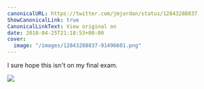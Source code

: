 ```yaml
---
canonicalURL: https://twitter.com/jmjordan/status/12843288837
ShowCanonicalLink: true
CanonicalLinkText: View original on
date: 2010-04-25T21:18:53+00:00
cover:
  image: "/images/12843288837-91496601.png"
---
```

I sure hope this isn't on my final exam.

![](/images/12843288837-91496601.png)